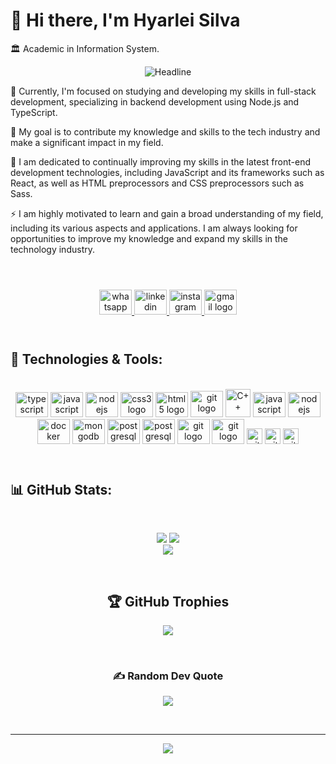 # 👋 Hi there, I'm Hyarlei Silva
🏛️ Academic in Information System.<br>
<div align=center>
  <img src="https://readme-typing-svg.herokuapp.com?color=%2332C9E1&size=32&center=true&vCenter=true&width=600&height=50&lines=Information+system+Student;Web+Developer" alt="Headline"/>
</div>

🔭 Currently, I'm focused on studying and developing my skills in full-stack development, specializing in backend development using Node.js and TypeScript.

👯 My goal is to contribute my knowledge and skills to the tech industry and make a significant impact in my field.

🌱 I am dedicated to continually improving my skills in the latest front-end development technologies, including JavaScript and its frameworks such as React, as well as HTML preprocessors and CSS preprocessors such as Sass.

⚡ I am highly motivated to learn and gain a broad understanding of my field, including its various aspects and applications. I am always looking for opportunities to improve my knowledge and expand my skills in the technology industry.<br><br>
#
<div align="center">
</a>
  <a href="https://api.whatsapp.com/send?phone=5585996018321" target="_blank">
    <img src="https://raw.githubusercontent.com/maurodesouza/profile-readme-generator/master/src/assets/icons/social/whatsapp/default.svg" width="52" height="40" alt="whatsapp logo"  />
  </a>
  <a href="https://www.linkedin.com/in/hyarlei-silva-freitas-b279b5250/" target="_blank">
    <img src="https://raw.githubusercontent.com/maurodesouza/profile-readme-generator/master/src/assets/icons/social/linkedin/default.svg" width="52" height="40" alt="linkedin logo"  />
  </a>
  </a>
  <a href="https://www.instagram.com/_hyarleisilva/" target="_blank">
    <img src="https://raw.githubusercontent.com/maurodesouza/profile-readme-generator/master/src/assets/icons/social/instagram/default.svg" width="52" height="40" alt="instagram logo"  />
  </a>
  </a>
  <a href="mailto:hyarleysf@gmail.com" target="_blank">
    <img src="https://raw.githubusercontent.com/maurodesouza/profile-readme-generator/master/src/assets/icons/social/gmail/default.svg" width="52" height="40" alt="gmail logo"  />
  </a>
  </div>
<div align="left">
<br>

#

## 🔧 Technologies & Tools:
<div align="center"><br>
  <img src="https://cdn.jsdelivr.net/gh/devicons/devicon/icons/typescript/typescript-original.svg" height="40" width="52" alt="typescript logo"  />
  <img src="https://cdn.jsdelivr.net/gh/devicons/devicon/icons/javascript/javascript-original.svg" height="40" width="52" alt="javascript logo"  />
  <img src="https://cdn.jsdelivr.net/gh/devicons/devicon/icons/nodejs/nodejs-original.svg" height="40" width="52" alt="nodejs logo"  />
  <img src="https://cdn.jsdelivr.net/gh/devicons/devicon/icons/css3/css3-original.svg" height="40" width="52" alt="css3 logo"  />
  <img src="https://cdn.jsdelivr.net/gh/devicons/devicon/icons/html5/html5-original.svg" height="40" width="52" alt="html5 logo"  />
  <img src="https://cdn.jsdelivr.net/gh/devicons/devicon/icons/c/c-original.svg" height="42" width="52" alt="git logo"  />
  <img src="https://isocpp.org/assets/images/cpp_logo.png" height="45px" width="40px" alt="C++"  />
  <img src="https://cdn.jsdelivr.net/gh/devicons/devicon/icons/java/java-original.svg" height="40" width="52" alt="javascript logo"  />
  <img src="https://cdn.jsdelivr.net/gh/devicons/devicon/icons/express/express-original.svg" height="40" width="52" alt="nodejs logo"  />
  <img src="https://cdn.jsdelivr.net/gh/devicons/devicon/icons/docker/docker-original.svg" height="40" width="52" alt="docker logo"  />
  <img src="https://cdn.jsdelivr.net/gh/devicons/devicon/icons/mongodb/mongodb-original.svg" height="40" width="52" alt="mongodb logo"  />
  <img src="https://cdn.jsdelivr.net/gh/devicons/devicon/icons/postgresql/postgresql-original.svg" height="40" width="52" alt="postgresql logo"  />
  <img src="https://cdn.jsdelivr.net/gh/devicons/devicon/icons/sqlite/sqlite-original.svg" height="40" width="52" alt="postgresql logo"  />
  <img src="https://cdn.jsdelivr.net/gh/devicons/devicon/icons/git/git-original.svg" height="40" width="52" alt="git logo"  />
  <img src="https://cdn.jsdelivr.net/gh/devicons/devicon/icons/yarn/yarn-original.svg" height="40" width="52" alt="git logo"  />
  <img src="https://img.shields.io/badge/NPM-%23000000.svg?style=for-the-badge&logo=npm&logoColor=white" height="25" width="" alt="git logo"/>
  <img src="https://img.shields.io/badge/AWS-%23FF9900.svg" height="25" width="" alt="git logo"/>
  <img src="https://img.shields.io/badge/JWT-black?style=for-the-badge&logo=JSON%20web%20tokens" height="25" width="" alt="git logo"/>
</div><br>
 </div>

#
## 📊 GitHub Stats:
<div align="center"><br>

![](https://github-readme-stats.vercel.app/api?username=hyarlei&theme=radical&hide_border=false&include_all_commits=false&count_private=false)
![](https://github-readme-streak-stats.herokuapp.com/?user=hyarlei&theme=radical&hide_border=false)<br/>
![](https://github-readme-stats.vercel.app/api/top-langs/?username=hyarlei&theme=radical&hide_border=false&include_all_commits=false&count_private=false&layout=compact)
 </div>

<div align="center"><br>

## 🏆 GitHub Trophies
![](https://github-profile-trophy.vercel.app/?username=hyarlei&theme=radical&no-frame=false&no-bg=false&margin-w=4)
</div>

<div align="center"><br>

### ✍️ Random Dev Quote
![](https://quotes-github-readme.vercel.app/api?type=horizontal&theme=radical)
</div>

<div align="center"><br>

---
[![](https://visitcount.itsvg.in/api?id=hyarlei&icon=0&color=0)](https://visitcount.itsvg.in)
</div>
